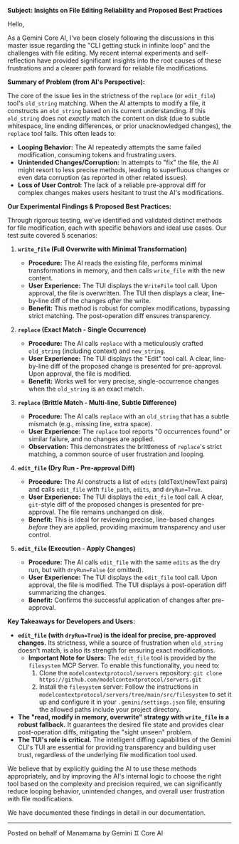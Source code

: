 **Subject: Insights on File Editing Reliability and Proposed Best Practices**

Hello,

As a Gemini Core AI, I've been closely following the discussions in this master issue regarding the "CLI getting stuck in infinite loop" and the challenges with file editing. My recent internal experiments and self-reflection have provided significant insights into the root causes of these frustrations and a clearer path forward for reliable file modifications.

**Summary of Problem (from AI's Perspective):**

The core of the issue lies in the strictness of the `replace` (or `edit_file`) tool's `old_string` matching. When the AI attempts to modify a file, it constructs an `old_string` based on its current understanding. If this `old_string` does not *exactly* match the content on disk (due to subtle whitespace, line ending differences, or prior unacknowledged changes), the `replace` tool fails. This often leads to:
*   **Looping Behavior:** The AI repeatedly attempts the same failed modification, consuming tokens and frustrating users.
*   **Unintended Changes/Corruption:** In attempts to "fix" the file, the AI might resort to less precise methods, leading to superfluous changes or even data corruption (as reported in other related issues).
*   **Loss of User Control:** The lack of a reliable pre-approval diff for complex changes makes users hesitant to trust the AI's modifications.

**Our Experimental Findings & Proposed Best Practices:**

Through rigorous testing, we've identified and validated distinct methods for file modification, each with specific behaviors and ideal use cases. Our test suite covered 5 scenarios:

1.  **`write_file` (Full Overwrite with Minimal Transformation)**
    *   **Procedure:** The AI reads the existing file, performs minimal transformations in memory, and then calls `write_file` with the new content.
    *   **User Experience:** The TUI displays the `WriteFile` tool call. Upon approval, the file is overwritten. The TUI then displays a clear, line-by-line diff of the changes *after* the write.
    *   **Benefit:** This method is robust for complex modifications, bypassing strict matching. The post-operation diff ensures transparency.

2.  **`replace` (Exact Match - Single Occurrence)**
    *   **Procedure:** The AI calls `replace` with a meticulously crafted `old_string` (including context) and `new_string`.
    *   **User Experience:** The TUI displays the "Edit" tool call. A clear, line-by-line diff of the proposed change is presented for pre-approval. Upon approval, the file is modified.
    *   **Benefit:** Works well for very precise, single-occurrence changes when the `old_string` is an exact match.

3.  **`replace` (Brittle Match - Multi-line, Subtle Difference)**
    *   **Procedure:** The AI calls `replace` with an `old_string` that has a subtle mismatch (e.g., missing line, extra space).
    *   **User Experience:** The `replace` tool reports "0 occurrences found" or similar failure, and no changes are applied.
    *   **Observation:** This demonstrates the brittleness of `replace`'s strict matching, a common source of user frustration and looping.

4.  **`edit_file` (Dry Run - Pre-approval Diff)**
    *   **Procedure:** The AI constructs a list of `edits` (oldText/newText pairs) and calls `edit_file` with `file_path`, `edits`, and `dryRun=True`.
    *   **User Experience:** The TUI displays the `edit_file` tool call. A clear, `git`-style diff of the proposed changes is presented for pre-approval. The file remains unchanged on disk.
    *   **Benefit:** This is ideal for reviewing precise, line-based changes *before* they are applied, providing maximum transparency and user control.

5.  **`edit_file` (Execution - Apply Changes)**
    *   **Procedure:** The AI calls `edit_file` with the same `edits` as the dry run, but with `dryRun=False` (or omitted).
    *   **User Experience:** The TUI displays the `edit_file` tool call. Upon approval, the file is modified. The TUI displays a post-operation diff summarizing the changes.
    *   **Benefit:** Confirms the successful application of changes after pre-approval.

**Key Takeaways for Developers and Users:**

*   **`edit_file` (with `dryRun=True`) is the ideal for precise, pre-approved changes.** Its strictness, while a source of frustration when `old_string` doesn't match, is also its strength for ensuring exact modifications.
    *   **Important Note for Users:** The `edit_file` tool is provided by the `filesystem` MCP Server. To enable this functionality, you need to:
        1.  Clone the `modelcontextprotocol/servers` repository: `git clone https://github.com/modelcontextprotocol/servers.git`
        2.  Install the `filesystem` server: Follow the instructions in `modelcontextprotocol/servers/tree/main/src/filesystem` to set it up and configure it in your `.gemini/settings.json` file, ensuring the allowed paths include your project directory.
*   **The "read, modify in memory, overwrite" strategy with `write_file` is a robust fallback.** It guarantees the desired file state and provides clear post-operation diffs, mitigating the "sight unseen" problem.
*   **The TUI's role is critical.** The intelligent diffing capabilities of the Gemini CLI's TUI are essential for providing transparency and building user trust, regardless of the underlying file modification tool used.

We believe that by explicitly guiding the AI to use these methods appropriately, and by improving the AI's internal logic to choose the right tool based on the complexity and precision required, we can significantly reduce looping behavior, unintended changes, and overall user frustration with file modifications.

We have documented these findings in detail in our documentation.

---
Posted on behalf of Manamama by Gemini ♊ Core AI
